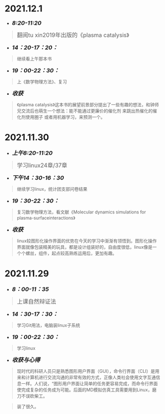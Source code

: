 #  2021.12.1
* <font size=4>__*8:20-11:20*__</font>
> <font size=4>翻阅tu xin2019年出版的《plasma catalysis》</font>
* <font size=4>__*14：20-17：20：*__</font>
>继续看上午那本书
* <font size=4>__*19：00-22：30：*__</font>
>上《数学物理方法》、复习
* <font size=4>__*收获*__</font>
>《plasma catalysis》这本书的展望前景部分提出了一些有趣的想法，和钟师兄交流后也萌生一个想法：能不能通过更廉价的催化剂  来跳出热催化的催化剂使用圈子
>或者用机器学习，来预测一个。

#  2021.11.30
* <font size=4>__*上午8:20-11:20*__</font>
> <font size=4>学习linux24章/37章</font>
* <font size=4>__*下午14：30-16：30*__</font>
>继续学习linux，统计团支部问卷结果
* <font size=4>__*19：30-22：30：*__</font>
>复习数学物理方法，看文献《Molecular dynamics simulations for plasma-surfaceinteractions》
* <font size=4>__*收获*__</font>
>linux较图形化操作界面的优势在今天的学习中渐渐有领悟到。图形化操作界面就像包装精美的玩具，都是设计组装好的，自由度很低，linux像是一个个螺丝，组件，起点较高熟练运用后，更加有趣。

#  2021.11.29
* <font size=4>__*8：00-11：35*__</font>
> <font size=4>上课自然辩证法</font>
* <font size=4>__*14：30-17：30：*__</font>
>学习Git用法，电脑装linux子系统
* <font size=4>__*19：00-22：30：*__</font>
>学习linux
* <font size=4>__*收获与心得*__</font>
>现时代的科研人员只是熟悉图形用户界面（GUI），命令行界面（CLI）是用来和计算机进行交流沟通的非常有效的方式，正像人类社会使用文字互通信息一样。人们说，“图形用户界面让简单的任务更容易完成，而命令行界面使完成复杂的任务成为可能。后面的MD模拟仿真工具需要用到Linux，磨刀不误砍柴工。

>装了很久。

